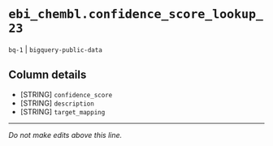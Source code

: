 # `ebi_chembl.confidence_score_lookup_23`
`bq-1` | `bigquery-public-data`

## Column details
* [STRING]    `confidence_score`
* [STRING]    `description`
* [STRING]    `target_mapping`

-------------------------------------------------------------------------------
*Do not make edits above this line.*
